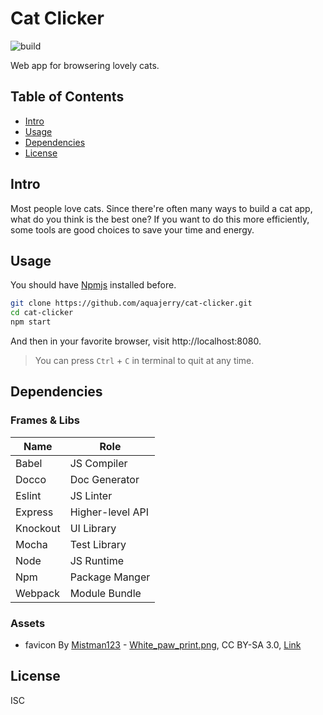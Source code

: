 # Cat Clicker

![build](https://travis-ci.org/AquaJerry/cat-clicker.svg?branch=master)

Web app for browsering lovely cats.


## Table of Contents

- [Intro](#intro)
- [Usage](#usage)
- [Dependencies](#dependencies)
- [License](#license)


## Intro

Most people love cats.
Since there're often many ways to build a cat app, what do you think is the best one?
If you want to do this more efficiently, some tools are good choices to save your time and energy.


## Usage

You should have [Npmjs](https://npmjs.com) installed before.

```bash
git clone https://github.com/aquajerry/cat-clicker.git
cd cat-clicker
npm start
```

And then in your favorite browser, visit http://localhost:8080.

> You can press `Ctrl` + `C` in terminal to quit at any time.


## Dependencies

### Frames & Libs

Name | Role
-|-
Babel | JS Compiler
Docco | Doc Generator
Eslint | JS Linter
Express | Higher-level API
Knockout | UI Library
Mocha | Test Library
Node | JS Runtime
Npm | Package Manger
Webpack | Module Bundle


### Assets

- favicon By [Mistman123](http://commons.wikimedia.org/wiki/User:Mistman123) - [White_paw_print.png](http://commons.wikimedia.org/wiki/File:White_paw_print.png), CC BY-SA 3.0, [Link](https://commons.wikimedia.org/w/index.php?curid=15406315)


## License

ISC
